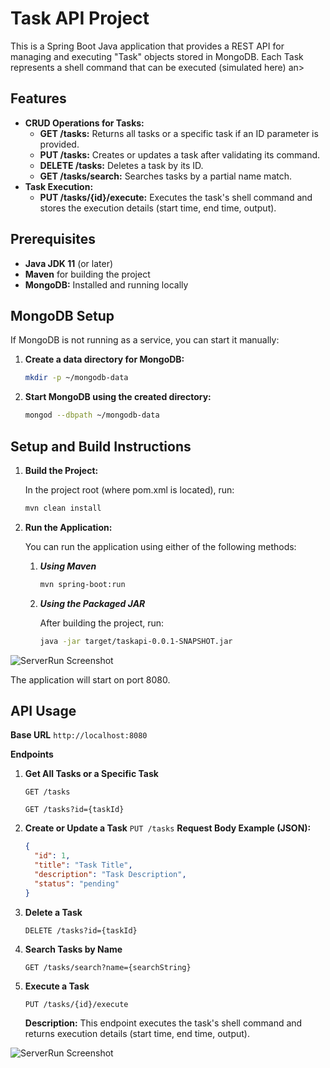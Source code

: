 # Task API Project

This is a Spring Boot Java application that provides a REST API for managing and executing "Task" objects stored in MongoDB. Each Task represents a shell command that can be executed (simulated here) an>

## Features

- **CRUD Operations for Tasks:**
  - **GET /tasks:** Returns all tasks or a specific task if an ID parameter is provided.
  - **PUT /tasks:** Creates or updates a task after validating its command.
  - **DELETE /tasks:** Deletes a task by its ID.
  - **GET /tasks/search:** Searches tasks by a partial name match.
- **Task Execution:**
  - **PUT /tasks/{id}/execute:** Executes the task's shell command and stores the execution details (start time, end time, output).

## Prerequisites

- **Java JDK 11** (or later)
- **Maven** for building the project
- **MongoDB:** Installed and running locally

## MongoDB Setup

If MongoDB is not running as a service, you can start it manually:

1. **Create a data directory for MongoDB:**

   ```bash
   mkdir -p ~/mongodb-data
2. **Start MongoDB using the created directory:**
   ```bash
   mongod --dbpath ~/mongodb-data

## Setup and Build Instructions

1. **Build the Project:**

    In the project root (where pom.xml is located), run:
    ```bash
    mvn clean install

2. **Run the Application:**

    You can run the application using either of the following methods:

    1. ***Using Maven***
        ```bash
        mvn spring-boot:run

    2. ***Using the Packaged JAR***

        After building the project, run:
        ```bash
        java -jar target/taskapi-0.0.1-SNAPSHOT.jar
        
![ServerRun Screenshot](screenshots/ServerRun.png)

The application will start on port 8080.


## API Usage

**Base URL**
`http://localhost:8080`

**Endpoints**

1. **Get All Tasks or a Specific Task**

   `GET /tasks`
   
   `GET /tasks?id={taskId}`

2. **Create or Update a Task**
   `PUT /tasks`
   **Request Body Example (JSON):**
   ```json
   {
     "id": 1,
     "title": "Task Title",
     "description": "Task Description",
     "status": "pending"
   }
3. **Delete a Task**

   `DELETE /tasks?id={taskId}`

4. **Search Tasks by Name**

   `GET /tasks/search?name={searchString}`

5. **Execute a Task**

   `PUT /tasks/{id}/execute`
   
   **Description:** This endpoint executes the task's shell command and returns execution details (start time, end time, output).


![ServerRun Screenshot](screenshots/ServerRun.png)
